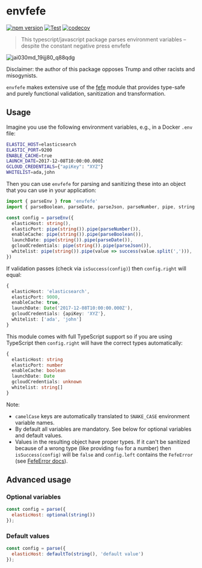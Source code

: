 # envfefe

[![npm version](https://badge.fury.io/js/envfefe.svg)](https://badge.fury.io/js/envfefe)
[![Test](https://github.com/paperhive/envfefe/actions/workflows/test.yaml/badge.svg)](https://github.com/paperhive/envfefe/actions/workflows/test.yaml)
[![codecov](https://codecov.io/gh/paperhive/envfefe/branch/main/graph/badge.svg?token=ASCyvDGYAx)](https://codecov.io/gh/paperhive/envfefe)

> This typescript/javascript package parses environment variables – despite the constant negative press envfefe

![jai030md_19ijj80_q88qdg](https://user-images.githubusercontent.com/1874116/33260253-8be1a670-d35f-11e7-9337-988b4286ed84.png)

Disclaimer: the author of this package opposes Trump and other racists and misogynists.

`envfefe` makes extensive use of the [fefe](https://github.com/paperhive/fefe) module that provides type-safe and purely functional validation, sanitization and transformation.

## Usage

Imagine you use the following environment variables, e.g., in a Docker `.env` file:

```bash
ELASTIC_HOST=elasticsearch
ELASTIC_PORT=9200
ENABLE_CACHE=true
LAUNCH_DATE=2017-12-08T10:00:00.000Z
GCLOUD_CREDENTIALS={"apiKey": "XYZ"}
WHITELIST=ada,john
```

Then you can use `envfefe` for parsing and sanitizing these into an object
that you can use in your application:

```typescript
import { parseEnv } from 'envfefe'
import { parseBoolean, parseDate, parseJson, parseNumber, pipe, string, success } from 'fefe'

const config = parseEnv({
  elasticHost: string(),
  elasticPort: pipe(string()).pipe(parseNumber()),
  enableCache: pipe(string()).pipe(parseBoolean()),
  launchDate: pipe(string()).pipe(parseDate()),
  gcloudCredentials: pipe(string()).pipe(parseJson()),
  whitelist: pipe(string()).pipe(value => success(value.split(','))),
})
```

If validation passes (check via `isSuccess(config)`) then `config.right` will equal:
```typescript
{
  elasticHost: 'elasticsearch',
  elasticPort: 9000,
  enableCache: true,
  launchDate: Date('2017-12-08T10:00:00.000Z'),
  gcloudCredentials: {apiKey: 'XYZ'},
  whitelist: ['ada', 'john']
}
```

This module comes with full TypeScript support so if you are using
TypeScript then `config.right` will have the correct types automatically:
```typescript
{
  elasticHost: string
  elasticPort: number
  enableCache: boolean
  launchDate: Date
  gcloudCredentials: unknown
  whitelist: string[]
}
```

Note:
 * `camelCase` keys are automatically translated to
   `SNAKE_CASE` environment variable names.
 * By default all variables are mandatory. See below for
   optional variables and default values.
 * Values in the resulting object have proper types. If it can't be
   sanitized because of a wrong type (like providing `foo` for a number)
   then `isSuccess(config)` will be `false` and `config.left` contains
   the `FefeError` (see [FefeError docs](https://github.com/paperhive/fefe#fefeerror)).

## Advanced usage

### Optional variables

```javascript
const config = parse({
  elasticHost: optional(string())
});
```

### Default values

```javascript
const config = parse({
  elasticHost: defaultTo(string(), 'default value')
});
```
